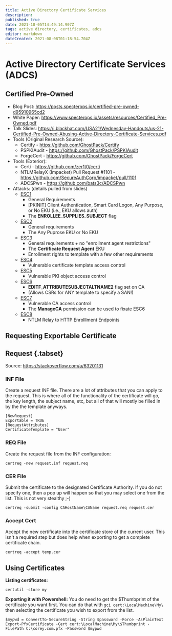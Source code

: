 ```yaml
---
title: Active Directory Certificate Services
description: 
published: true
date: 2021-10-05T14:49:14.907Z
tags: active directory, certificates, adcs
editor: markdown
dateCreated: 2021-08-08T01:18:54.704Z
---
```


# Active Directory Certificate Services (ADCS)

## Certified Pre-Owned

- Blog Post: https://posts.specterops.io/certified-pre-owned-d95910965cd2
- White Paper: https://www.specterops.io/assets/resources/Certified_Pre-Owned.pdf
- Talk Slides: https://i.blackhat.com/USA21/Wednesday-Handouts/us-21-Certified-Pre-Owned-Abusing-Active-Directory-Certificate-Services.pdf
- Tools (Original Research Source):
  - Certify - https://github.com/GhostPack/Certify
  - PSPKIAudit - https://github.com/GhostPack/PSPKIAudit
  - ForgeCert - https://github.com/GhostPack/ForgeCert
- Tools (Exterior):
	- Certi - https://github.com/zer1t0/certi
	- NTLMRelayX (Impacket) Pull Request \#1101 - https://github.com/SecureAuthCorp/impacket/pull/1101
	- ADCSPwn - https://github.com/bats3c/ADCSPwn
- Attacks: (details pulled from slides)
  - [ESC1](/postexploitation/active-directory/adcs/esc1)
	  - General Requirements
	  - \[PKINIT\] Client Authentication, Smart Card Logon, Any Purpose, or No EKU (i.e., EKU allows auth)
	  - The **ENROLLEE_SUPPLIES_SUBJECT** flag
  - [ESC2](/postexploitation/active-directory/adcs/esc2)
	  - General requirements
	  - The Any Puprose EKU or No EKU
  - [ESC3](/postexploitation/active-directory/adcs/esc3)
	  - General requirements + no "enrollment agent restrictions"
	  - The **Certificate Request Agent** EKU
	  - Enrollment rights to template with a few other requirements
  - [ESC4](/postexploitation/active-directory/adcs/esc4)
	  - Vulnerable certificate template access control
  - [ESC5](/postexploitation/active-directory/adcs/esc5)
	  - Vulnerable PKI object access control
  - [ESC6](/postexploitation/active-directory/adcs/esc6)
	  - **EDITF_ATTRIBUTESUBJECTALTNAME2** flag set on CA
	  - (Allows CSRs for ANY template to specify a SAN!)
  - [ESC7](/postexploitation/active-directory/adcs/esc7)
	  - Vulnerable CA access control
	  - The **ManageCA** permission can be used to fixate ESC6
  - [ESC8](/postexploitation/active-directory/adcs/esc8)
	  - NTLM Relay to HTTP Enrolllment Endpoints


## Requesting Exportable Certificate



## Request {.tabset}

Source: https://stackoverflow.com/a/63201131

### INF File

Create a request INF file. There are a lot of attributes that you can apply to the request. This is where all of the functionality of the certificate will go, the key length, the subject name, etc, but all of that will mostly be filled in by the the template anyways.


```file request.inf
[NewRequest]
Exportable = TRUE
[RequestAttributes]
CertificateTemplate = "User"
```

### REQ File

Create the request file from the INF configuration:
```
certreq -new request.inf request.req
```

### CER File

Submit the certificate to the designated Certificate Authority. If you do not specify one, then a pop up will happen so that you may select one from the list. This is not very stealthy ;-)
```
certreq -submit -config CAHostName\CAName request.req request.cer
```
### Accept Cert

Accept the new certificate into the certificate store of the current user. This isn't a required step but does help when exporting to get a complete certificate chain.
```
certreq -accept temp.cer
```

## Using Certificates

**Listing certificates:**
```
certutil -store my
```

**Exporting it with Powershell:**
You do need to get the $Thumbprint of the certificate you want first. You can do that with `gci cert:\LocalMachine\My\` then selecting the certificate you wish to export from the list.
```
$mypwd = ConvertTo-SecureString -String $password -Force -AsPlainText
Export-PfxCertificate -Cert cert:\LocalMachine\My\$Thumbprint -FilePath C:\corey.com.pfx -Password $mypwd
```

